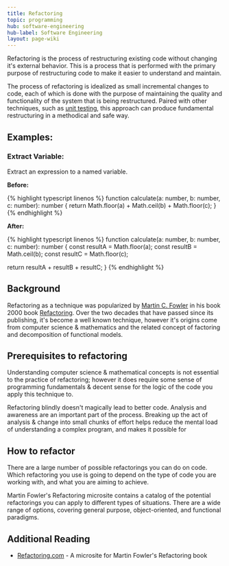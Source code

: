 ```yaml
---
title: Refactoring
topic: programming
hub: software-engineering
hub-label: Software Engineering
layout: page-wiki
---
```

Refactoring is the process of restructuring existing code without changing it's external behavior.  This is a process that is performed with the primary purpose of restructuring code to make it easier to understand and maintain.

The process of refactoring is idealized as small incremental changes to code, each of which is done with the purpose of maintaining the quality and functionality of the system that is being restructured.  Paired with other techniques, such as [unit testing](), this approach can produce fundamental restructuring in a methodical and safe way.

## Examples:

### Extract Variable:
Extract an expression to a named variable.

**Before:**

{% highlight typescript linenos %}
function calculate(a: number, b: number, c: number): number {
  return Math.floor(a) + Math.ceil(b) + Math.floor(c);
}
{% endhighlight %}

**After:**

{% highlight typescript linenos %}
function calculate(a: number, b: number, c: number): number {
  const resultA = Math.floor(a);
  const resultB = Math.ceil(b);
  const resultC = Math.floor(c);

  return resultA + resultB + resultC;
}
{% endhighlight %}


## Background

Refactoring as a technique was popularized by [Martin C. Fowler](https://martinfowler.com) in his book 2000 book [Refactoring](https://martinfowler.com).  Over the two decades that have passed since its publishing, it's become a well known technique, however it's origins come from computer science & mathematics and the related concept of factoring and decomposition of functional models.

## Prerequisites to refactoring

Understanding computer science & mathematical concepts is not essential to the practice of refactoring; however it does require some sense of programming fundamentals & decent sense for the logic of the code you apply this technique to.  

Refactoring blindly doesn't magically lead to better code.  Analysis and awareness are an important part of the process.  Breaking up the act of analysis & change into small chunks of effort helps reduce the mental load of understanding a complex program, and makes it possible for 

## How to refactor

There are a large number of possible refactorings you can do on code.  Which refactoring you use is going to depend on the type of code you are working with, and what you are aiming to achieve. 

Martin Fowler's Refactoring microsite contains a catalog of the potential refactorings you can apply to different types of situations.  There are a wide range of options, covering general purpose, object-oriented, and functional paradigms.

## Additional Reading
- [Refactoring.com](https://refactoring.com) - A microsite for Martin Fowler's Refactoring book